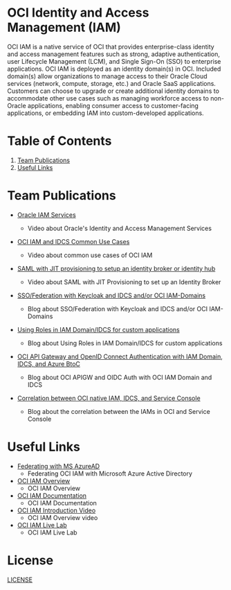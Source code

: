 # OCI Identity and Access Management (IAM)
 
OCI IAM is a native service of OCI that provides enterprise-class identity and access management features such as strong, adaptive authentication, user Lifecycle Management (LCM), and Single Sign-On (SSO) to enterprise applications. OCI IAM is deployed as an identity domain(s) in OCI. Included domain(s) allow organizations to manage access to their Oracle Cloud services (network, compute, storage, etc.) and Oracle SaaS applications. Customers can choose to upgrade or create additional identity domains to accommodate other use cases such as managing workforce access to non-Oracle applications, enabling consumer access to customer-facing applications, or embedding IAM into custom-developed applications.
 
# Table of Contents
 
1. [Team Publications](#team-publications)
2. [Useful Links](#useful-uinks)
 
# Team Publications

- [Oracle IAM Services ](https://www.oracle.com/emea/cloud/events/cloud-coaching/on-demand/?ytid=mvOqda-XZVE)
    - Video about Oracle's Identity and Access Management Services
 
- [OCI IAM and IDCS Common Use Cases](https://www.youtube.com/watch?v=RiaPB8PaEjA)
    - Video about common use cases of OCI IAM

- [SAML with JIT provisioning to setup an identity broker or identity hub](  https://blogs.oracle.com/coretec/post/saml-with-just-in-time-provisioning-to-setup-an-identity-broker-or-identity-hub)
    - Video about SAML with JIT Provisioning to set up an Identity Broker

- [SSO/Federation with Keycloak and IDCS and/or OCI IAM-Domains](https://blogs.oracle.com/coretec/post/ssofederation-with-keycloak-and-idcs-andor-oci-iam-domains)
    - Blog about SSO/Federation with Keycloak and IDCS and/or OCI IAM-Domains
      
 - [Using Roles in IAM Domain/IDCS for custom applications](https://blogs.oracle.com/coretec/post/using-roles-in-iam-domainidcs-for-custom-applications)
    - Blog about Using Roles in IAM Domain/IDCS for custom applications
 
  - [OCI API Gateway and OpenID Connect Authentication with IAM Domain, IDCS, and Azure BtoC](https://blogs.oracle.com/coretec/post/oci-api-gateway-and-openid-connect-authentication-with-iam-domain-idcs-and-azure-btoc)
    - Blog about OCI APIGW and OIDC Auth with OCI IAM Domain and IDCS

  - [Correlation between OCI native IAM, IDCS, and Service Console](https://blogs.oracle.com/coretec/post/correlation-between-oci-native-iam-idcs-and-service-console)
    - Blog about the correlation between the IAMs in OCI and Service Console
 
# Useful Links
 
- [Federating with MS AzureAD](https://docs.oracle.com/en-us/iaas/Content/Identity/Tasks/federatingADFSazure.htm)
    - Federating OCI IAM with Microsoft Azure Active Directory
- [OCI IAM Overview](https://www.oracle.com/uk/security/cloud-security/identity-cloud/)
    - OCI IAM Overview
- [OCI IAM Documentation](https://docs.oracle.com/en-us/iaas/Content/Identity/Concepts/overview.htm)
    - OCI IAM Documentation
- [OCI IAM Introduction Video](https://youtu.be/TUP9lIijNJQ)
    - OCI IAM Overview video
- [OCI IAM Live Lab](https://apexapps.oracle.com/pls/apex/r/dbpm/livelabs/view-workshop?wid=624&clear=RR,180&session=109961295889018)
    - OCI IAM Live Lab

      
# License
 
[LICENSE](https://github.com/oracle-devrel/technology-engineering/blob/main/LICENSE)
